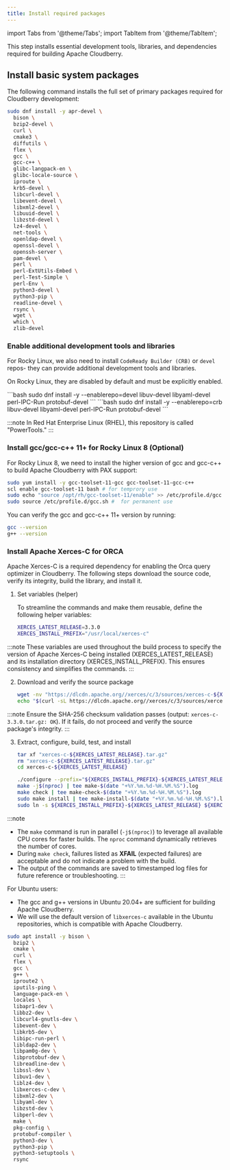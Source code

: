 ```yaml
---
title: Install required packages
---
```


import Tabs from '@theme/Tabs';
import TabItem from '@theme/TabItem';

This step installs essential development tools, libraries, and dependencies required for building Apache Cloudberry.

## Install basic system packages

The following command installs the full set of primary packages required for Cloudberry development:

<Tabs>
<TabItem value="rocky-linux" label="For Rocky Linux 8+" default>

```bash
sudo dnf install -y apr-devel \
  bison \
  bzip2-devel \
  curl \
  cmake3 \
  diffutils \
  flex \
  gcc \
  gcc-c++ \
  glibc-langpack-en \
  glibc-locale-source \
  iproute \
  krb5-devel \
  libcurl-devel \
  libevent-devel \
  libxml2-devel \
  libuuid-devel \
  libzstd-devel \
  lz4-devel \
  net-tools \
  openldap-devel \
  openssl-devel \
  openssh-server \
  pam-devel \
  perl \
  perl-ExtUtils-Embed \
  perl-Test-Simple \
  perl-Env \
  python3-devel \
  python3-pip \
  readline-devel \
  rsync \
  wget \
  which \
  zlib-devel
```

### Enable additional development tools and libraries

For Rocky Linux, we also need to install `CodeReady Builder (CRB)` or `devel` repos- they can provide additional development tools and libraries.

On Rocky Linux, they are disabled by default and must be explicitly enabled.

<Tabs>
<TabItem value="rocky-linux-8" label="For Rocky Linux 8" default>
```bash
sudo dnf install -y --enablerepo=devel libuv-devel libyaml-devel perl-IPC-Run protobuf-devel
```
</TabItem>
<TabItem value="rocky-linux-9" label="For Rocky Linux 9">
```bash
sudo dnf install -y --enablerepo=crb libuv-devel libyaml-devel perl-IPC-Run protobuf-devel
```
</TabItem>
</Tabs>

:::note
In Red Hat Enterprise Linux (RHEL), this repository is called "PowerTools."
:::

### Install gcc/gcc-c++ 11+ for Rocky Linux 8 (Optional)

For Rocky Linux 8, we need to install the higher version of gcc and gcc-c++ to build Apache Cloudberry with PAX support:

```bash
sudo yum install -y gcc-toolset-11-gcc gcc-toolset-11-gcc-c++
scl enable gcc-toolset-11 bash # for temprory use
sudo echo "source /opt/rh/gcc-toolset-11/enable" >> /etc/profile.d/gcc.sh
sudo source /etc/profile.d/gcc.sh #  for permanent use
```

You can verify the gcc and gcc-c++ 11+ version by running:

```bash
gcc --version
g++ --version
```

### Install Apache Xerces-C for ORCA

Apache Xerces-C is a required dependency for enabling the Orca query optimizer in Cloudberry. The following steps download the source code, verify its integrity, build the library, and install it.

1. Set variables (helper)

    To streamline the commands and make them reusable, define the following helper variables:

    ```bash
    XERCES_LATEST_RELEASE=3.3.0
    XERCES_INSTALL_PREFIX="/usr/local/xerces-c"
    ```

:::note
These variables are used throughout the build process to specify the version of Apache Xerces-C being installed (XERCES_LATEST_RELEASE) and its installation directory (XERCES_INSTALL_PREFIX). This ensures consistency and simplifies the commands.
:::

2. Download and verify the source package

    ```bash
    wget -nv "https://dlcdn.apache.org//xerces/c/3/sources/xerces-c-${XERCES_LATEST_RELEASE}.tar.gz"
    echo "$(curl -sL https://dlcdn.apache.org//xerces/c/3/sources/xerces-c-${XERCES_LATEST_RELEASE}.tar.gz.sha256)" | sha256sum -c -
    ```

:::note
Ensure the SHA-256 checksum validation passes (output: `xerces-c-3.3.0.tar.gz: OK`). If it fails, do not proceed and verify the source package's integrity.
:::

3. Extract, configure, build, test, and install

    ```bash
    tar xf "xerces-c-${XERCES_LATEST_RELEASE}.tar.gz"
    rm "xerces-c-${XERCES_LATEST_RELEASE}.tar.gz"
    cd xerces-c-${XERCES_LATEST_RELEASE}

    ./configure --prefix="${XERCES_INSTALL_PREFIX}-${XERCES_LATEST_RELEASE}" | tee configure-$(date "+%Y.%m.%d-%H.%M.%S").log
    make -j$(nproc) | tee make-$(date "+%Y.%m.%d-%H.%M.%S").log
    make check | tee make-check-$(date "+%Y.%m.%d-%H.%M.%S").log
    sudo make install | tee make-install-$(date "+%Y.%m.%d-%H.%M.%S").log
    sudo ln -s ${XERCES_INSTALL_PREFIX}-${XERCES_LATEST_RELEASE} ${XERCES_INSTALL_PREFIX}
    ```

:::note
- The `make` command is run in parallel (`-j$(nproc)`) to leverage all available CPU cores for faster builds. The `nproc` command dynamically retrieves the number of cores.
- During `make check`, failures listed as **XFAIL** (expected failures) are acceptable and do not indicate a problem with the build.
- The output of the commands are saved to timestamped log files for future reference or troubleshooting.
:::

</TabItem>
<TabItem value="ubuntu" label="For Ubuntu 20.04+">

For Ubuntu users:

- The gcc and g++ versions in Ubuntu 20.04+ are sufficient for building Apache Cloudberry.
- We will use the default version of `libxerces-c` available in the Ubuntu repositories, which is compatible with Apache Cloudberry.

```bash
sudo apt install -y bison \
  bzip2 \
  cmake \
  curl \
  flex \
  gcc \
  g++ \
  iproute2 \
  iputils-ping \
  language-pack-en \
  locales \
  libapr1-dev \
  libbz2-dev \
  libcurl4-gnutls-dev \
  libevent-dev \
  libkrb5-dev \
  libipc-run-perl \
  libldap2-dev \
  libpam0g-dev \
  libprotobuf-dev \
  libreadline-dev \
  libssl-dev \
  libuv1-dev \
  liblz4-dev \
  libxerces-c-dev \
  libxml2-dev \
  libyaml-dev \
  libzstd-dev \
  libperl-dev \
  make \
  pkg-config \
  protobuf-compiler \
  python3-dev \
  python3-pip \
  python3-setuptools \
  rsync
```
</TabItem>
</Tabs>

